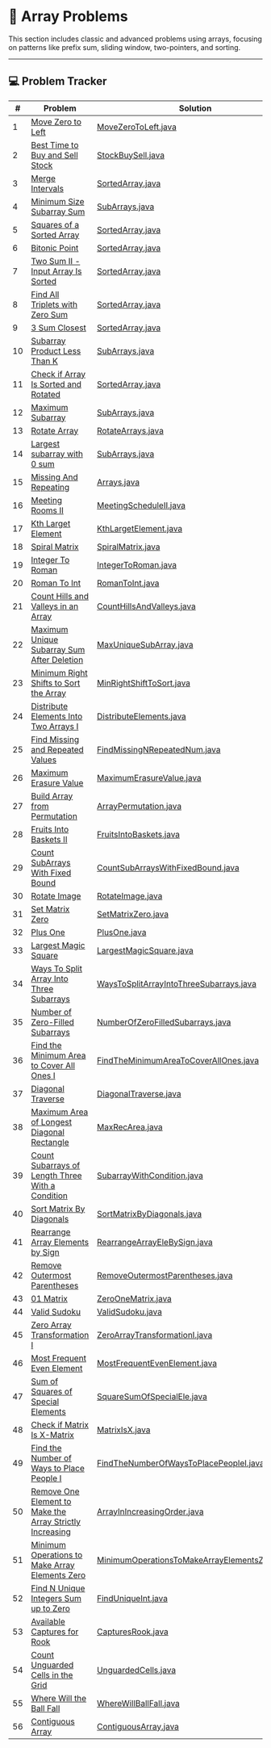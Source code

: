 # 🧮 Array Problems

This section includes classic and advanced problems using arrays, focusing on patterns like prefix sum, sliding window,
two-pointers, and sorting.

---

## 💻 Problem Tracker

| #  | Problem                                                                                                                                             | Solution                                                                                         |
|----|-----------------------------------------------------------------------------------------------------------------------------------------------------|--------------------------------------------------------------------------------------------------|
| 1  | [Move Zero to Left](https://www.geeksforgeeks.org/move-all-zeros-to-front-of-array/)                                                                | [MoveZeroToLeft.java](./MoveZeroToLeft.java)                                                     |
| 2  | [Best Time to Buy and Sell Stock](https://leetcode.com/problems/best-time-to-buy-and-sell-stock/description/)                                       | [StockBuySell.java](./StockBuySell.java)                                                         |
| 3  | [Merge Intervals](https://leetcode.com/problems/merge-intervals/description/)                                                                       | [SortedArray.java](./SortedArray.java)                                                           |
| 4  | [Minimum Size Subarray Sum](https://leetcode.com/problems/minimum-size-subarray-sum/description/)                                                   | [SubArrays.java](./SubArrays.java)                                                               |
| 5  | [Squares of a Sorted Array](https://leetcode.com/problems/squares-of-a-sorted-array/description/)                                                   | [SortedArray.java](./SortedArray.java)                                                           |
| 6  | [Bitonic Point](https://www.geeksforgeeks.org/problems/maximum-value-in-a-bitonic-array3001/1)                                                      | [SortedArray.java](./SortedArray.java)                                                           |
| 7  | [Two Sum II - Input Array Is Sorted](https://leetcode.com/problems/two-sum-ii-input-array-is-sorted/description/)                                   | [SortedArray.java](./SortedArray.java)                                                           |
| 8  | [Find All Triplets with Zero Sum](https://www.geeksforgeeks.org/problems/find-all-triplets-with-zero-sum/1)                                         | [SortedArray.java](./SortedArray.java)                                                           |
| 9  | [3 Sum Closest](https://www.geeksforgeeks.org/problems/3-sum-closest/1)                                                                             | [SortedArray.java](./SortedArray.java)                                                           |
| 10 | [Subarray Product Less Than K](https://leetcode.com/problems/subarray-product-less-than-k/description/)                                             | [SubArrays.java](./SubArrays.java)                                                               |
| 11 | [Check if Array Is Sorted and Rotated](https://leetcode.com/problems/check-if-array-is-sorted-and-rotated/description/)                             | [SortedArray.java](./SortedArray.java)                                                           |
| 12 | [Maximum Subarray](https://leetcode.com/problems/maximum-subarray/)                                                                                 | [SubArrays.java](./SubArrays.java)                                                               |
| 13 | [Rotate Array](https://leetcode.com/problems/rotate-array/)                                                                                         | [RotateArrays.java](./RotateArrays.java)                                                         |
| 14 | [Largest subarray with 0 sum](https://www.geeksforgeeks.org/problems/largest-subarray-with-0-sum/1)                                                 | [SubArrays.java](./SubArrays.java)                                                               |
| 15 | [Missing And Repeating](https://www.geeksforgeeks.org/problems/find-missing-and-repeating2512/1)                                                    | [Arrays.java](./SubArrays.java)                                                                  |
| 16 | [Meeting Rooms II](https://neetcode.io/problems/meeting-schedule-ii)                                                                                | [MeetingScheduleII.java](./MeetingScheduleII.java)                                               |
| 17 | [Kth Larget Element](https://leetcode.com/problems/kth-largest-element-in-an-array/)                                                                | [KthLargetElement.java](./KthLargetElement.java)                                                 |
| 18 | [Spiral Matrix](https://leetcode.com/problems/spiral-matrix/)                                                                                       | [SpiralMatrix.java](./SpiralMatrix.java)                                                         |
| 19 | [Integer To Roman](https://leetcode.com/problems/integer-to-roman/)                                                                                 | [IntegerToRoman.java](./IntegerToRoman.java)                                                     |
| 20 | [Roman To Int](https://leetcode.com/problems/roman-to-integer/)                                                                                     | [RomanToInt.java](/RomanToInt.java)                                                              |
| 21 | [Count Hills and Valleys in an Array](https://leetcode.com/problems/count-hills-and-valleys-in-an-array)                                            | [CountHillsAndValleys.java](./CountHillsAndValleys.java)                                         |
| 22 | [Maximum Unique Subarray Sum After Deletion](https://leetcode.com/problems/maximum-unique-subarray-sum-after-deletion/)                             | [MaxUniqueSubArray.java](./MaxUniqueSubArray.java)                                               |
| 23 | [Minimum Right Shifts to Sort the Array](https://leetcode.com/problems/minimum-right-shifts-to-sort-the-array/)                                     | [MinRightShiftToSort.java](./MinRightShiftToSort.java)                                           |
| 24 | [Distribute Elements Into Two Arrays I](https://leetcode.com/problems/distribute-elements-into-two-arrays-i/)                                       | [DistributeElements.java](./DistributeElements.java)                                             |
| 25 | [Find Missing and Repeated Values](https://leetcode.com/problems/find-missing-and-repeated-values/)                                                 | [FindMissingNRepeatedNum.java](./FindMissingNRepeatedNum.java)                                   |
| 26 | [Maximum Erasure Value](https://leetcode.com/problems/maximum-erasure-value/)                                                                       | [MaximumErasureValue.java](./MaximumErasureValue.java)                                           |
| 27 | [Build Array from Permutation](https://leetcode.com/problems/build-array-from-permutation/)                                                         | [ArrayPermutation.java](./ArrayPermutation.java)                                                 |
| 28 | [Fruits Into Baskets II](https://leetcode.com/problems/fruits-into-baskets-ii/)                                                                     | [FruitsIntoBaskets.java](./FruitsIntoBaskets.java)                                               |
| 29 | [Count SubArrays With Fixed Bound](https://leetcode.com/problems/count-subarrays-with-fixed-bounds/)                                                | [CountSubArraysWithFixedBound.java](./CountSubArraysWithFixedBound.java)                         |
| 30 | [Rotate Image](https://leetcode.com/problems/rotate-image/)                                                                                         | [RotateImage.java](./RotateImage.java)                                                           |
| 31 | [Set Matrix Zero](https://leetcode.com/problems/set-matrix-zeroes/)                                                                                 | [SetMatrixZero.java](./SetMatrixZero.java)                                                       |
| 32 | [Plus One](https://leetcode.com/problems/plus-one/)                                                                                                 | [PlusOne.java](./PlusOne.java)                                                                   |
| 33 | [Largest Magic Square](https://leetcode.com/problems/largest-magic-square/)                                                                         | [LargestMagicSquare.java](./LargestMagicSquare.java)                                             |
| 34 | [Ways To Split Array Into Three Subarrays](https://leetcode.com/problems/ways-to-split-array-into-three-subarrays/)                                 | [WaysToSplitArrayIntoThreeSubarrays.java](./WaysToSplitArrayIntoThreeSubarrays.java)             |
| 35 | [Number of Zero-Filled Subarrays](https://leetcode.com/problems/number-of-zero-filled-subarrays/)                                                   | [NumberOfZeroFilledSubarrays.java](./NumberOfZeroFilledSubarrays.java)                           |
| 36 | [Find the Minimum Area to Cover All Ones I](https://leetcode.com/problems/find-the-minimum-area-to-cover-all-ones-i/)                               | [FindTheMinimumAreaToCoverAllOnes.java](./FindTheMinimumAreaToCoverAllOnes.java)                 |
| 37 | [Diagonal Traverse](https://leetcode.com/problems/diagonal-traverse/)                                                                               | [DiagonalTraverse.java](./DiagonalTraverse.java)                                                 |
| 38 | [Maximum Area of Longest Diagonal Rectangle](https://leetcode.com/problems/maximum-area-of-longest-diagonal-rectangle/)                             | [MaxRecArea.java](./MaxRecArea.java)                                                             |
| 39 | [Count Subarrays of Length Three With a Condition](https://leetcode.com/problems/count-subarrays-of-length-three-with-a-condition/)                 | [SubarrayWithCondition.java](./SubarrayWithCondition.java)                                       |
| 40 | [Sort Matrix By Diagonals](https://leetcode.com/problems/sort-matrix-by-diagonals/)                                                                 | [SortMatrixByDiagonals.java](./SortMatrixByDiagonals.java)                                       |
| 41 | [Rearrange Array Elements by Sign](https://leetcode.com/problems/rearrange-array-elements-by-sign/)                                                 | [RearrangeArrayEleBySign.java](./RearrangeArrayEleBySign.java)                                   |
| 42 | [Remove Outermost Parentheses](https://leetcode.com/problems/remove-outermost-parentheses/)                                                         | [RemoveOutermostParentheses.java](./RemoveOutermostParentheses.java)                             |
| 43 | [01 Matrix](https://leetcode.com/problems/01-matrix/)                                                                                               | [ZeroOneMatrix.java](./ZeroOneMatrix.java)                                                       |
| 44 | [Valid Sudoku](https://leetcode.com/problems/valid-sudoku/)                                                                                         | [ValidSudoku.java](./ValidSudoku.java)                                                           |
| 45 | [Zero Array Transformation I](https://leetcode.com/problems/zero-array-transformation-i/)                                                           | [ZeroArrayTransformationI.java](./ZeroArrayTransformationI.java)                                 |
| 46 | [Most Frequent Even Element](https://leetcode.com/problems/most-frequent-even-element/)                                                             | [MostFrequentEvenElement.java](./MostFrequentEvenElement.java)                                   |
| 47 | [Sum of Squares of Special Elements ](https://leetcode.com/problems/sum-of-squares-of-special-elements/)                                            | [SquareSumOfSpecialEle.java](./SquareSumOfSpecialEle.java)                                       |
| 48 | [Check if Matrix Is X-Matrix](https://leetcode.com/problems/check-if-matrix-is-x-matrix/)                                                           | [MatrixIsX.java](./MatrixIsX.java)                                                               |
| 49 | [Find the Number of Ways to Place People I](https://leetcode.com/problems/find-the-number-of-ways-to-place-people-i/)                               | [FindTheNumberOfWaysToPlacePeopleI.java](./FindTheNumberOfWaysToPlacePeopleI.java)               |
| 50 | [Remove One Element to Make the Array Strictly Increasing](https://leetcode.com/problems/remove-one-element-to-make-the-array-strictly-increasing/) | [ArrayInIncreasingOrder.java](./ArrayInIncreasingOrder.java)                                     |
| 51 | [Minimum Operations to Make Array Elements Zero](https://leetcode.com/problems/minimum-operations-to-make-array-elements-zero/)                     | [MinimumOperationsToMakeArrayElementsZero.java](./MinimumOperationsToMakeArrayElementsZero.java) |
| 52 | [Find N Unique Integers Sum up to Zero](https://leetcode.com/problems/find-n-unique-integers-sum-up-to-zero/)                                       | [FindUniqueInt.java](./FindUniqueInt.java)                                                       |
| 53 | [Available Captures for Rook](https://leetcode.com/problems/available-captures-for-rook/)                                                           | [CapturesRook.java](./CapturesRook.java)                                                         |
| 54 | [Count Unguarded Cells in the Grid](https://leetcode.com/problems/count-unguarded-cells-in-the-grid/)                                               | [UnguardedCells.java](UnguardedCells.java)                                                       |
| 55 | [Where Will the Ball Fall](https://leetcode.com/problems/where-will-the-ball-fall/)                                                                 | [WhereWillBallFall.java](./WhereWillBallFall.java)                                               |
| 56 | [Contiguous Array](https://leetcode.com/problems/contiguous-array/)                                                                                 | [ContiguousArray.java](./ContiguousArray.java)                                                   |